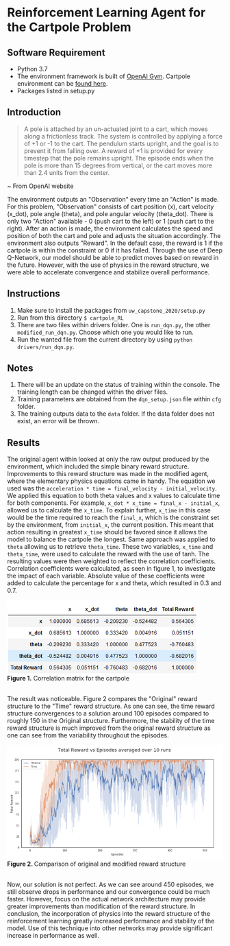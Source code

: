 # Reinforcement Learning Agent for the Cartpole Problem

## Software Requirement
* Python 3.7
* The environment framework is built of [OpenAI Gym](https://gym.openai.com). Cartpole environment can be [found here](https://gym.openai.com/envs/CartPole-v0/).
* Packages listed in setup.py

## Introduction
> A pole is attached by an un-actuated joint to a cart, which moves along a frictionless track. The system is controlled by applying a force of +1 or -1 to the cart. The pendulum starts upright, and the goal is to prevent it from falling over. A reward of +1 is provided for every timestep that the pole remains upright. The episode ends when the pole is more than 15 degrees from vertical, or the cart moves more than 2.4 units from the center.

~ From OpenAI website

The environment outputs an "Observation" every time an "Action" is made. For this problem, "Observation" consists of cart position (x), cart velocity (x_dot), pole angle (theta), and pole angular velocity (theta_dot). There is only two "Action" available - 0 (push cart to the left) or 1 (push cart to the right). After an action is made, the environment calculates the speed and position of both the cart and pole and adjusts the situation accordingly. The environment also outputs "Reward". In the default case, the reward is 1 if the cartpole is within the constraint or 0 if it has failed. Through the use of Deep Q-Network, our model should be able to predict moves based on reward in the future. However, with the use of physics in the reward structure, we were able to accelerate convergence and stabilize overall performance.

## Instructions
1. Make sure to install the packages from `uw_capstone_2020/setup.py`
2. Run from this directory `$ cartpole_RL`
3. There are two files within drivers folder. One is `run_dqn.py`, the other `modified_run_dqn.py`. Choose which one you would like to run.
4. Run the wanted file from the current directory by using `python drivers/run_dqn.py`.

## Notes
1. There will be an update on the status of training within the console. The training length can be changed within the driver files.
2. Training parameters are obtained from the `dqn_setup.json` file within `cfg` folder.
3. The training outputs data to the `data` folder. If the data folder does not exist, an error will be thrown.

## Results
The original agent within looked at only the raw output produced by the environment, which included the simple binary reward structure. Improvements to this reward structure was made in the modified agent, where the elementary physics equations came in handy. The equation we used was the `acceleration * time = final_velocity - initial_velocity`. We applied this equation to both theta values and x values to calculate time for both components. For example, `x_dot * x_time = final_x - initial_x`, allowed us to calculate the `x_time`. To explain further, `x_time` in this case would be the time required to reach the `final_x`, which is the constraint set by the environment, from `initial_x`, the current position. This meant that action resulting in greatest `x_time` should be favored since it allows the model to balance the cartpole the longest. Same approach was applied to `theta` allowing us to retrieve `theta_time`. These two variables, `x_time` and `theta_time`, were used to calculate the reward with the use of tanh. The resulting values were then weighted to reflect the correlation coefficients. Correlation coefficients were calculated, as seen in figure 1, to investigate the impact of each variable. Absolute value of these coefficients were added to calculate the percentage for x and theta, which resulted in 0.3 and 0.7.

<img alt="Picture of the correlation matrix" align="center" src="./pics/Correlation Function for Original Reward Structure All.png">
<figcaption> <b>Figure 1.</b> Correlation matrix for the cartpole </figcaption>
&nbsp;

The result was noticeable. Figure 2 compares the "Original" reward structure to the "Time" reward structure. As one can see, the time reward structure convergences to a solution around 100 episodes compared to roughly 150 in the Original structure. Furthermore, the stability of the time reward structure is much improved from the original reward structure as one can see from the variability throughout the episodes.

<img alt="Comparison of original and modified reward structure" align="center" src="./pics/Reward_Episode_Original_vs_RewardInAgent_4_28.png">
<figcaption> <b>Figure 2. </b> Comparison of original and modified reward structure </figcaption>
&nbsp;

Now, our solution is not perfect. As we can see around 450 episodes, we still observe drops in performance and our convergence could be much faster. However, focus on the actual network architecture may provide greater improvements than modification of the reward structure. In conclusion, the incorporation of physics into the reward structure of the reinforcement learning greatly increased performance and stability of the model. Use of this technique into other networks may provide significant increase in performance as well.
